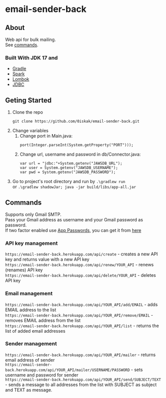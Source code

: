# email-sender-back
## About
Web api for bulk mailing. \
See [commands](commands).
### Built With JDK 17 and
* [Gradle](https://gradle.org/)
* [Spark](https://sparkjava.com/)
* [Lombok](https://projectlombok.org/)
* [JDBC](https://dev.mysql.com/downloads/connector/j/)
## Geting Started
1. Clone the repo 
    ```
    git clone https://github.com/0iskak/email-sender-back.git
    ```
2. Change variables
    1.  Change port in Main.java:
        ```
        port(Integer.parseInt(System.getProperty("PORT")));
        ```
    2. Change url, username and password in db/Connector.java:
        ```
        var url = "jdbc:"+System.getenv("JAWSDB_URL");
        var user = System.getenv("JAWSDB_USERNAME");
        var pwd = System.getenv("JAWSDB_PASSWORD");
        ```
3. Go to project's root directory and run by `.\gradlew run` \
or `.\gradlew shadowJar; java -jar build/libs/app-all.jar`
## Commands
Supports only Gmail SMTP. \
Pass your Gmail address as username and your Gmail password as password. \
If two factor enabled use [App Passwords](https://support.google.com/accounts/answer/185833), you can get it from [here](https://myaccount.google.com/apppasswords)
### API key management
`https://email-sender-back.herokuapp.com/api/create` - creates a new API key and returns value with a new API key \
`https://email-sender-back.herokuapp.com/api/renew/YOUR_API` - renews (renames) API key \
`https://email-sender-back.herokuapp.com/api/delete/YOUR_API` - deletes API key
### Email management
`https://email-sender-back.herokuapp.com/api/YOUR_API/add/EMAIL` - adds EMAIL address to the list \
`https://email-sender-back.herokuapp.com/api/YOUR_API/remove/EMAIL` - removes EMAIL address from the list \
`https://email-sender-back.herokuapp.com/api/YOUR_API/list` - returns the list of added email addresses
### Sender management
`https://email-sender-back.herokuapp.com/api/YOUR_API/mailer` - returns email address of sender \
`https://email-sender-back.herokuapp.com/api/YOUR_API/mailer/USERNAME/PASSWORD` - sets username and password for sender \
`https://email-sender-back.herokuapp.com/api/YOUR_API/send/SUBJECT/TEXT` - sends a message to all addresses from the list with SUBJECT as subject and TEXT as message.
